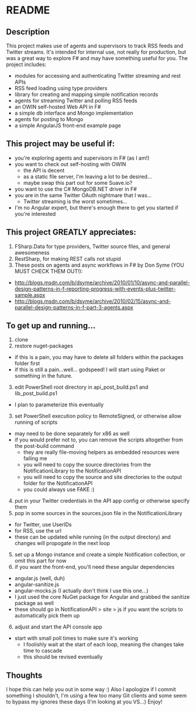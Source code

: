 # README

## Description
This project makes use of agents and supervisors to track RSS feeds and Twitter streams. It's intended for internal use, not really for production, but was a great way to explore F# and may have something useful for you.
The project includes:
  * modules for accessing and authenticating Twitter streaming and rest APIs
  * RSS feed loading using type providers
  * library for creating and mapping simple notification records
  * agents for streaming Twitter and polling RSS feeds
  * an OWIN self-hosted Web API in F#
  * a simple db interface and Mongo implementation
  * agents for posting to Mongo
  * a simple AngularJS front-end example page

## This project may be useful if:
  * you're exploring agents and supervisors in F# (as I am!)
  * you want to check out self-hosting with OWIN
    * the API is decent
    * as a static file server, I'm leaving a lot to be desired...
    * maybe swap this part out for some Suave.io?
  * you want to use the C# MongoDB.NET driver in F#
  * you are in the same Twitter OAuth nightmare that I was...
    * Twitter streaming is the worst sometimes...
  * I'm no Angular expert, but there's enough there to get you started if you're interested

## This project GREATLY appreciates:
1. FSharp.Data for type providers, Twitter source files, and general awesomeness
2. RestSharp, for making REST calls not stupid
3. These posts on agents and async workflows in F# by Don Syme (YOU MUST CHECK THEM OUT!):
  *  http://blogs.msdn.com/b/dsyme/archive/2010/01/10/async-and-parallel-design-patterns-in-f-reporting-progress-with-events-plus-twitter-sample.aspx
  * http://blogs.msdn.com/b/dsyme/archive/2010/02/15/async-and-parallel-design-patterns-in-f-part-3-agents.aspx


## To get up and running...
1. clone
2. restore nuget-packages
  * if this is a pain, you may have to delete all folders within the packages folder first
  * if this is still a pain...well... godspeed! I will start using Paket or something in the future.
3. edit PowerShell root directory in api_post_build.ps1 and lib_post_build.ps1
  * I plan to parameterize this eventually
3. set PowerShell execution policy to RemoteSigned, or otherwise allow running of scripts
  * may need to be done separately for x86 as well
  * if you would prefer not to, you can remove the scripts altogether from the post-build command
    * they are really file-moving helpers as embedded resources were failing me
    * you will need to copy the source directories from the NotificationLibrary to the NotificationAPI
    * you will need to copy the source and site directories to the output folder for the NotificationAPI
    * you could always use FAKE :)
4. put in your Twitter credentials in the API app config or otherwise specify them
5. pop in some sources in the sources.json file in the NotificationLibrary
  * for Twitter, use UserIDs
  * for RSS, use the url
  * these can be updated while running (in the output directory) and changes will propogate in the next loop
5. set up a Mongo instance and create a simple Notification collection, or omit this part for now
6. if you want the front-end, you'll need these angular dependencies
  * angular.js (well, duh)
  * angular-sanitize.js
  * angular-mocks.js (I actually don't think I use this one...)
  * I just used the core NuGet package for Angular and grabbed the sanitize package as well
  * these should go in NotificationAPI > site > js if you want the scripts to automatically pick them up
6. adjust and start the API console app
  * start with small poll times to make sure it's working
    * I foolishly wait at the start of each loop, meaning the changes take time to cascade
    * this should be revised eventually

## Thoughts
I hope this can help you out in some way :)
Also I apologize if I commit something I shouldn't, I'm using a few too many Git clients and some seem to bypass my ignores these days (I'm looking at you VS...)
Enjoy!
